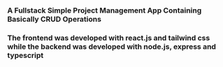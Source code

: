 ### A Fullstack Simple Project Management App Containing Basically CRUD Operations

### The frontend was developed with react.js and tailwind css while the backend was developed with node.js, express and typescript
